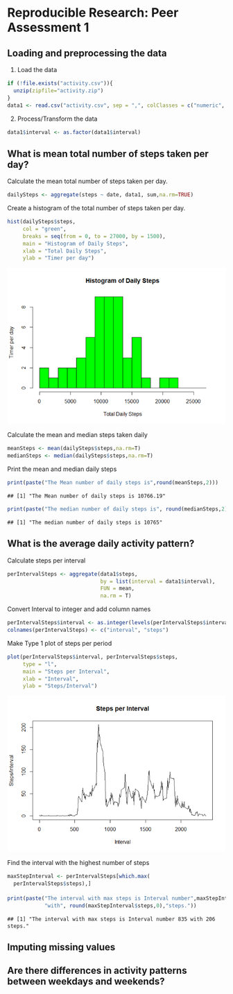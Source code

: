 # Reproducible Research: Peer Assessment 1


## Loading and preprocessing the data

1. Load the data  


```r
if (!file.exists("activity.csv")){
  unzip(zipfile="activity.zip")
}  
data1 <- read.csv("activity.csv", sep = ",", colClasses = c("numeric", "Date", "numeric"))
```

2. Process/Transform the data


```r
data1$interval <- as.factor(data1$interval)
```

## What is mean total number of steps taken per day?

Calculate the mean total number of steps taken per day.  

```r
dailySteps <- aggregate(steps ~ date, data1, sum,na.rm=TRUE)
```

Create a histogram of the total number of steps taken per day.


```r
hist(dailySteps$steps, 
     col = "green",
     breaks = seq(from = 0, to = 27000, by = 1500),
     main = "Histogram of Daily Steps", 
     xlab = "Total Daily Steps",
     ylab = "Timer per day")
```

![](PA1_template_files/figure-html/histStepsPerDay-1.png)

Calculate the mean and median steps taken daily  


```r
meanSteps <- mean(dailySteps$steps,na.rm=T)
medianSteps <- median(dailySteps$steps,na.rm=T)
```

Print the mean and median daily steps  


```r
print(paste("The Mean number of daily steps is",round(meanSteps,2)))
```

```
## [1] "The Mean number of daily steps is 10766.19"
```

```r
print(paste("The median number of daily steps is", round(medianSteps,2)))
```

```
## [1] "The median number of daily steps is 10765"
```

## What is the average daily activity pattern?

Calculate steps per interval  


```r
perIntervalSteps <- aggregate(data1$steps,
                              by = list(interval = data1$interval),
                              FUN = mean,
                              na.rm = T)
```

Convert Interval to integer and add column names

```r
perIntervalSteps$interval <- as.integer(levels(perIntervalSteps$interval)[perIntervalSteps$interval])
colnames(perIntervalSteps) <- c("interval", "steps")
```

Make Type 1 plot of steps per period  


```r
plot(perIntervalSteps$interval, perIntervalSteps$steps,
     type = "l",
     main = "Steps per Interval",
     xlab = "Interval",
     ylab = "Steps/Interval")
```

![](PA1_template_files/figure-html/unnamed-chunk-5-1.png)

Find the interval with the highest number of steps  


```r
maxStepInterval <- perIntervalSteps[which.max(  
  perIntervalSteps$steps),]

print(paste("The interval with max steps is Interval number",maxStepInterval$interval,
            "with", round(maxStepInterval$steps,0),"steps."))
```

```
## [1] "The interval with max steps is Interval number 835 with 206 steps."
```


## Imputing missing values



## Are there differences in activity patterns between weekdays and weekends?
